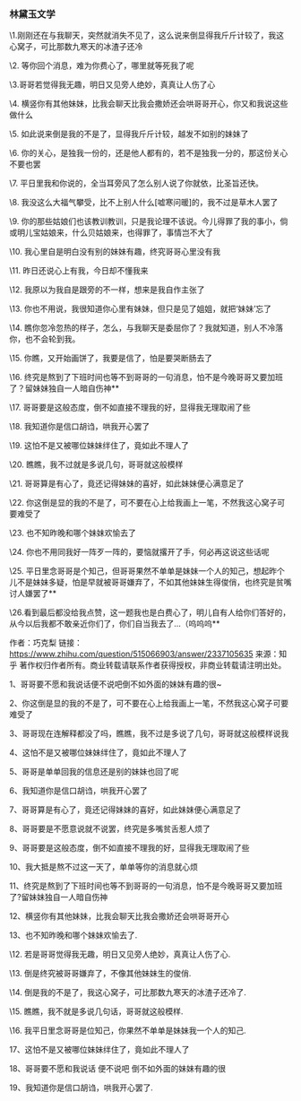 ### 林黛玉文学

\1.刚刚还在与我聊天，突然就消失不见了，这么说来倒显得我斤斤计较了，我这心窝子，可比那数九寒天的冰渣子还冷

\2. 等你回个消息，难为你费心了，哪里就等死我了呢

\3.哥哥若觉得我无趣，明日又见旁人绝妙，真真让人伤了心

\4. 横竖你有其他妹妹，比我会聊天比我会撒娇还会哄哥哥开心，你又和我说这些做什么

\5. 如此说来倒是我的不是了，显得我斤斤计较，越发不如别的妹妹了

\6. 你的关心，是独我一份的，还是他人都有的，若不是独我一分的，那这份关心不要也罢

\7. 平日里我和你说的，全当耳旁风了怎么别人说了你就依，比圣旨还快。

\8. 我没这么大福气攀受，比不上别人什么[嘘寒问暖]的，我不过是草木人罢了

\9. 你的那些姑娘们也该教训教训，只是我论理不该说。今儿得罪了我的事小，倘或明儿宝姑娘来，什么贝姑娘来，也得罪了，事情岂不大了

\10. 我心里自是明白没有别的妹妹有趣，终究哥哥心里没有我

\11. 昨日还说心上有我，今日却不懂我来

\12. 我原以为我自是跟旁的不一样，想来是我自作主张了

\13. 你也不用说，我很知道你心里有妹妹，但只是见了姐姐，就把‘妹妹’忘了

\14. 瞧你忽冷忽热的样子，怎么，与我聊天是委屈你了？我就知道，别人不冷落你，也不会轮到我。

\15. 你瞧，又开始画饼了，我要是信了，怕是要哭断肠去了

\16. 终究是熬到了下班时间也等不到哥哥的一句消息，怕不是今晚哥哥又要加班了？留妹妹独自一人暗自伤神**

\17. 哥哥要是这般态度，倒不如直接不理我的好，显得我无理取闹了些

\18. 我知道你是信口胡诌，哄我开心罢了

\19. 这怕不是又被哪位妹妹绊住了，竟如此不理人了

\20. 瞧瞧，我不过就是多说几句，哥哥就这般模样

\21. 哥哥算是有心了，竟还记得妹妹的喜好，如此妹妹便心满意足了

\22. 你这倒是显的我的不是了，可不要在心上给我画上一笔，不然我这心窝子可要难受了

\23. 也不知昨晚和哪个妹妹欢愉去了 

\24. 你也不用同我好一阵歹一阵的，要恼就撂开了手，何必再这说这些话呢

\25. 平日里念哥哥是个知己，但哥哥果然不单单是妹妹一个人的知己，想起昨个儿不是妹妹多疑，怕是早就被哥哥嫌弃了，不如其他妹妹生得俊俏，也终究是贫嘴讨人嫌罢了**

\26.看到最后都没给我点赞，这一题我也是白费心了，明儿自有人给你们答好的，从今以后我都不敢亲近你们了，你们自当我去了...（呜呜呜**

作者：巧克梨
链接：https://www.zhihu.com/question/515066903/answer/2337105635
来源：知乎
著作权归作者所有。商业转载请联系作者获得授权，非商业转载请注明出处。

1、哥哥要不愿和我说话便不说吧倒不如外面的妹妹有趣的很~

2、你这倒是显的我的不是了，可不要在心上给我画上一笔，不然我这心窝子可要难受了

3、哥哥现在连解释都没了吗，瞧瞧，我不过是多说了几句，哥哥就这般模样说我

4、这怕不是又被哪位妹妹绊住了，竟如此不理人了

5、哥哥是单单回我的信息还是别的妹妹也回了呢

6、我知道你是信口胡诌，哄我开心罢了

7、哥哥算是有心了，竟还记得妹妹的喜好，如此妹妹便心满意足了

8、哥哥要是不愿意说就不说罢，终究是多嘴贫舌惹人烦了

9、哥哥要是这般态度，倒不如直接不理我的好，显得我无理取闹了些

10、我大抵是熬不过这一天了，单单等你的消息就心烦

11、终究是熬到了下班时间也等不到哥哥的一句消息，怕不是今晚哥哥又要加班了?留妹妹独自一人暗自伤神

12、横竖你有其他妹妹，比我会聊天比我会撒娇还会哄哥哥开心

13、也不知昨晚和哪个妹妹欢愉去了.

\12. 若是哥哥觉得我无趣，明日又见旁人绝妙，真真让人伤了心.

\13. 倒是终究被哥哥嫌弃了，不像其他妹妹生的俊俏.

\14. 倒是我的不是了，我这心窝子，可比那数九寒天的冰渣子还冷了.

\15. 瞧瞧，我不就是多说几句话，哥哥就这般模样.

\16. 我平日里念哥哥是位知己，你果然不单单是妹妹我一个人的知己.

17、这怕不是又被哪位妹妹绊住了，竟如此不理人了

18、哥哥要不愿和我说话 便不说吧 倒不如外面的妹妹有趣的很

19、我知道你是信口胡诌，哄我开心罢了.
